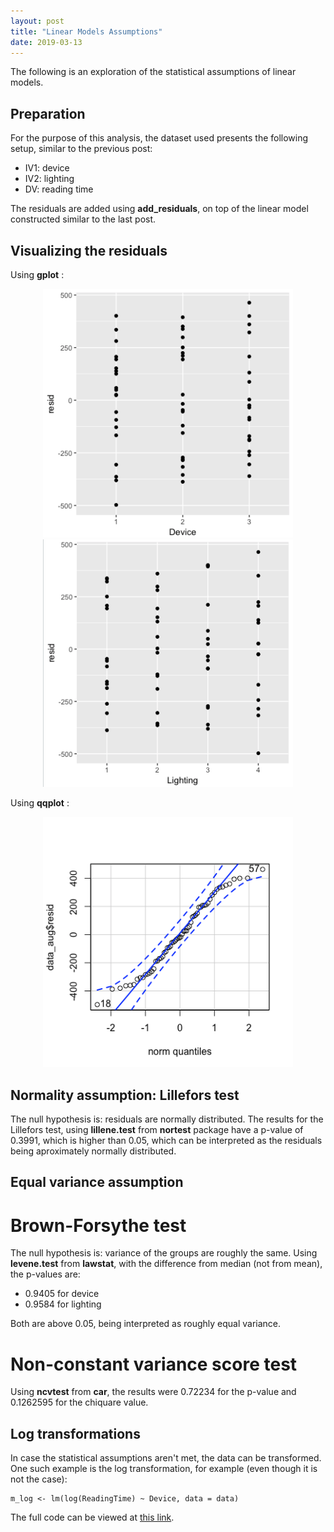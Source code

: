 ```yaml
---
layout: post
title: "Linear Models Assumptions"
date: 2019-03-13
---
```

The following is an exploration of the statistical assumptions of linear models.

## Preparation
For the purpose of this analysis, the dataset used presents the following setup, similar to the previous post:
* IV1: device
* IV2: lighting
* DV: reading time

The residuals are added using **add_residuals**, on top of the linear model constructed similar to the last post. 

## Visualizing the residuals
Using **gplot** :
<p align="center">
<img src="/assets/images/resid_device.png" width="400">
<img src="/assets/images/resid_lighting.png" width="400">
</p>

Using **qqplot** :
<p align="center">
<img src="/assets/images/qqplot.png" width="400">
</p>

## Normality assumption: Lillefors test
The null hypothesis is: residuals are normally distributed.
The results for the Lillefors test, using **lillene.test** from **nortest** package have a p-value of 0.3991, which is higher than 0.05, which can be interpreted as the residuals being aproximately normally distributed.

## Equal variance assumption
# Brown-Forsythe test
The null hypothesis is: variance of the groups are roughly the same.
Using **levene.test** from **lawstat**, with the difference from median (not from mean), the p-values are:
* 0.9405 for device
* 0.9584 for lighting

Both are above 0.05, being interpreted as roughly equal variance.

# Non-constant variance score test
Using **ncvtest** from **car**, the results were 0.72234 for the p-value and 0.1262595 for the chiquare value.

## Log transformations
In case the statistical assumptions aren't met, the data can be transformed. One such example is the log transformation, for example (even though it is not the case):
```
m_log <- lm(log(ReadingTime) ~ Device, data = data)
```
The full code can be viewed at [this link](https://github.com/bianca-stancu/QuantHCI2019/blob/master/linear_models.R).

